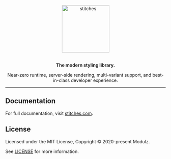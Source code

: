 <div align="center">
  <a href="https://stitches-site.modulz-deploys.com">
    <img width="149" alt="stitches" src="https://user-images.githubusercontent.com/372831/91160749-164abb00-e6ca-11ea-844f-a58658012263.png">
  </a>
</div>

<br />

<div align="center">
  
  **The modern styling library.**

  Near-zero runtime, server-side rendering, multi-variant support, and best-in-class developer experience.
  
</div>

---

## Documentation

For full documentation, visit [stitches.com](https://stitches-site.modulz-deploys.com).

## License

Licensed under the MIT License, Copyright © 2020-present Modulz.

See [LICENSE](./LICENSE.md) for more information.
